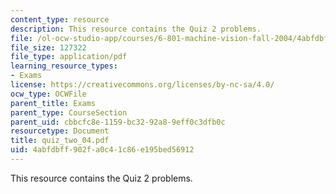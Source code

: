 ```yaml
---
content_type: resource
description: This resource contains the Quiz 2 problems.
file: /ol-ocw-studio-app/courses/6-801-machine-vision-fall-2004/4abfdbff902fa0c41c86e195bed56912_quiz_two_04.pdf
file_size: 127322
file_type: application/pdf
learning_resource_types:
- Exams
license: https://creativecommons.org/licenses/by-nc-sa/4.0/
ocw_type: OCWFile
parent_title: Exams
parent_type: CourseSection
parent_uid: cbbcfc8e-1159-bc32-92a8-9eff0c3dfb0c
resourcetype: Document
title: quiz_two_04.pdf
uid: 4abfdbff-902f-a0c4-1c86-e195bed56912
---
```

This resource contains the Quiz 2 problems.